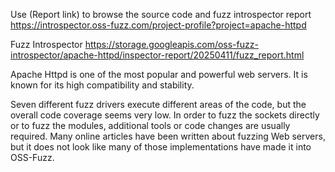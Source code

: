 Use (Report link) to browse the source code and fuzz introspector report https://introspector.oss-fuzz.com/project-profile?project=apache-httpd

Fuzz Introspector
https://storage.googleapis.com/oss-fuzz-introspector/apache-httpd/inspector-report/20250411/fuzz_report.html

Apache Httpd is one of the most popular and powerful web servers.  It is known for its high compatibility and stability.

Seven different fuzz drivers execute different areas of the code, but the overall code coverage seems very low.  In order to fuzz the sockets directly or to fuzz the modules, additional tools or code changes are usually required. Many online articles have been written about fuzzing Web servers, but it does not look like many of those implementations have made it into OSS-Fuzz.
